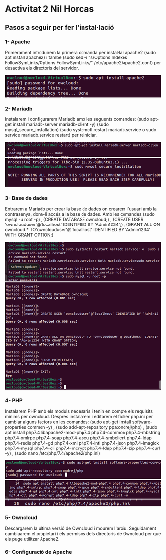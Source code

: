 # Activitat 2                                                           Nil Horcas

## Pasos a seguir per fer l'instal·lació 

### 1- Apache
Primerament introduirem la primera comanda per instal·lar apache2 (sudo apt install apache2) i també (sudo sed -i "s/Options Indexes FollowSymLinks/Options FollowSymLinks/" /etc/apache2/apache2.conf) per desactiva els directoris del servidor.

![capt](apache-1.png)


### 2- Mariadb
Instalarem i configurarem Mariadb amb les seguents comandes: (sudo apt-get install mariadb-server mariadb-client -y) (sudo mysql_secure_installation) (sudo systemctl restart mariadb.service  o  sudo service mariadb.service restart) per reiniciar.

![capt](intallmariadb-2.1.png)    ![capt](mariadb-2.png)

### 3- Base de dades
Entrarem a Mariadb per crear la base de dades on crearem l'usuari amb la contrasenya, dona-li accés a la base de dades. Amb les comandes (sudo mysql -u root -p) , (CREATE DATABASE owncloud;) , (CREATE USER 'ownclouduser'@'localhost' IDENTIFIED BY 'Admin1234';) , (GRANT ALL ON owncloud.* TO'ownclouduser'@'localhost' IDENTIFIED BY 'Admin1234' WITH GRANT OPTION;) 


![capt](ownc-3.png)    ![capt](ownc-4.png)

### 4- PHP
Instalarem PHP amb els moduls necesaris i tenin en compte els requisits minims per owncloud. Despres instalarem i editarem el ficher php.ini per cambiar alguns factors en les comandes: (sudo apt-get install software-properties common -y) ,  (sudo add-apt-repository ppa:ondrej/php) , (sudo apt install php7.4 libapache2-mod-php7.4 php7.4-common php7.4-mbstring php7.4-xmlrpc php7.4-soap php7.4-apcu php7.4-smbclient php7.4-ldap php7.4-redis php7.4-gd php7.4-xml php7.4-intl php7.4-json php7.4-imagick php7.4-mysql php7.4-cli php7.4-mcrypt php7.4-ldap php7.4-zip php7.4-curl -y) , (sudo nano /etc/php/7.4/apache2/php.ini) 

![capt](PHP-1.png)      ![capt](PHP-2.png)       ![capt](PHP-3.png)
 



### 5- Owncloud
Descargarem la ultima versió de Owncloud i mourem l'arxiu. Seguidament cambiaarem el propietari i els permisos dels directoris de Owncloud per que els puge utilitzar Apache2.





### 6- Configuració de Apache
